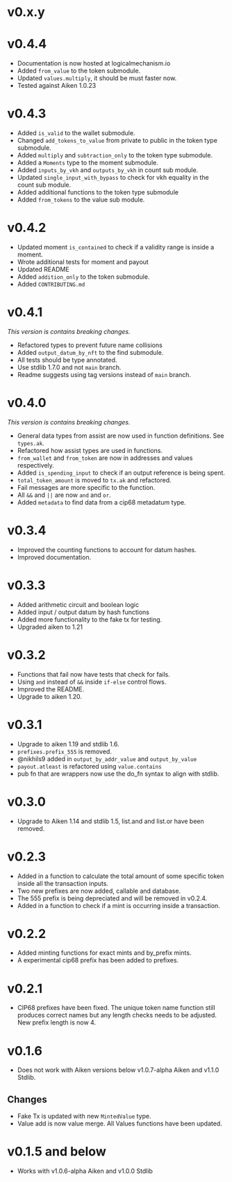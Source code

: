 # v0.x.y

# v0.4.4

- Documentation is now hosted at logicalmechanism.io
- Added `from_value` to the token submodule.
- Updated `values.multiply`, it should be must faster now.
- Tested against Aiken 1.0.23

# v0.4.3

- Added `is_valid` to the wallet submodule.
- Changed `add_tokens_to_value` from private to public in the token type submodule.
- Added `multiply` and `subtraction_only` to the token type submodule.
- Added a `Moments` type to the moment submodule.
- Added `inputs_by_vkh` and `outputs_by_vkh` in count sub module.
- Updated `single_input_with_bypass` to check for vkh equality in the count sub module.
- Added additional functions to the token type submodule
- Added `from_tokens` to the value sub module.

# v0.4.2

- Updated moment `is_contained` to check if a validity range is inside a moment.
- Wrote additional tests for moment and payout
- Updated README
- Added `addition_only` to the token submodule.
- Added `CONTRIBUTING.md`

# v0.4.1

*This version is contains breaking changes.*

- Refactored types to prevent future name collisions
- Added `output_datum_by_nft` to the find submodule.
- All tests should be type annotated.
- Use stdlib 1.7.0 and not `main` branch.
- Readme suggests using tag versions instead of `main` branch.

# v0.4.0

*This version is contains breaking changes.*

- General data types from assist are now used in function definitions. See `types.ak`.
- Refactored how assist types are used in functions.
- `from_wallet` and `from_token` are now in addresses and values respectively.
- Added `is_spending_input` to check if an output reference is being spent.
- `total_token_amount` is moved to `tx.ak` and refactored.
- Fail messages are more specific to the function.
- All `&&` and `||` are now `and` and `or`.
- Added `metadata` to find data from a cip68 metadatum type.

# v0.3.4

- Improved the counting functions to account for datum hashes.
- Improved documentation.

# v0.3.3

- Added arithmetic circuit and boolean logic
- Added input / output datum by hash functions
- Added more functionality to the fake tx for testing.
- Upgraded aiken to 1.21

# v0.3.2

- Functions that fail now have tests that check for fails.
- Using `and` instead of `&&` inside `if-else` control flows.
- Improved the README.
- Upgrade to aiken 1.20.

# v0.3.1

- Upgrade to aiken 1.19 and stdlib 1.6.
- `prefixes.prefix_555` is removed.
- @nikhils9 added in `output_by_addr_value` and `output_by_value`
- `payout.atleast` is refactored using `value.contains`
- pub fn that are wrappers now use the do_fn syntax to align with stdlib.

# v0.3.0

- Upgrade to Aiken 1.14 and stdlib 1.5, list.and and list.or have been removed.

# v0.2.3

- Added in a function to calculate the total amount of some specific token inside all the transaction inputs. 
- Two new prefixes are now added, callable and database. 
- The 555 prefix is being depreciated and will be removed in v0.2.4.
- Added in a function to check if a mint is occurring inside a transaction.

# v0.2.2

- Added minting functions for exact mints and by_prefix mints. 
- A experimental cip68 prefix has been added to prefixes.

# v0.2.1

- CIP68 prefixes have been fixed. The unique token name function still produces correct names but any length checks needs to be adjusted. New prefix length is now 4.

# v0.1.6

- Does not work with Aiken versions below v1.0.7-alpha Aiken and v1.1.0 Stdlib.

## Changes

- Fake Tx is updated with new `MintedValue` type.
- Value add is now value merge. All Values functions have been updated.

# v0.1.5 and below

- Works with v1.0.6-alpha Aiken and v1.0.0 Stdlib